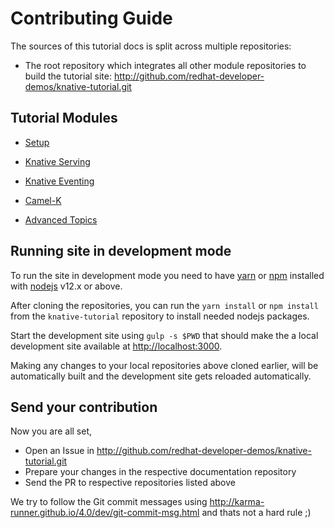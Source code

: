 # Contributing Guide

The sources of this tutorial docs is split across multiple repositories:

- The root repository which integrates all other module repositories to build the tutorial site:
 <http://github.com/redhat-developer-demos/knative-tutorial.git>

## Tutorial Modules

- [Setup](https://github.com/redhat-developer-demos/knative-tutorial/tree/master/documentation/modules/setup)

- [Knative Serving](https://github.com/redhat-developer-demos/knative-tutorial/tree/master/documentation/modules/serving)

- [Knative Eventing](https://github.com/redhat-developer-demos/knative-tutorial/tree/master/documentation/modules/eventing)

- [Camel-K](https://github.com/redhat-developer-demos/knative-tutorial/tree/master/documentation/modules/camelk)

- [Advanced Topics](https://github.com/redhat-developer-demos/knative-tutorial/tree/master/documentation/modules/advanced)

## Running site in development mode

To run the site in development mode you need to have [yarn](https://yarnpkg.com) or [npm](https://nodejs.org/en/) installed with [nodejs](https://nodejs.org) v12.x or above.

After cloning the repositories, you can run the `yarn install` or `npm install` from the `knative-tutorial` repository to install needed nodejs packages.

Start the development site using `gulp -s $PWD` that should make the a local development site available at <http://localhost:3000>.

Making any changes to your local repositories above cloned earlier, will be automatically built and the development site gets reloaded automatically.

## Send your contribution

Now you are all set,

- Open an Issue in <http://github.com/redhat-developer-demos/knative-tutorial.git>
- Prepare your changes in the respective documentation repository
- Send the PR to respective repositories listed above

We try to follow the Git commit messages using <http://karma-runner.github.io/4.0/dev/git-commit-msg.html> and thats not a hard rule ;)
